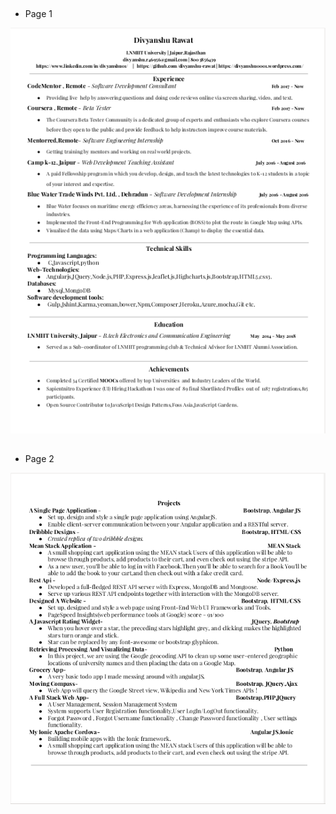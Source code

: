 ##

* Page 1

![alt tag](https://github.com/divyanshu-rawat/My-CV/blob/master/page_1.png)

##

* Page 2

![alt tag](https://github.com/divyanshu-rawat/My-CV/blob/master/page_2.png)

